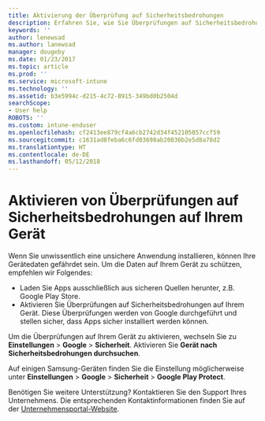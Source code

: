 ```yaml
---
title: Aktivierung der Überprüfung auf Sicherheitsbedrohungen
description: Erfahren Sie, wie Sie Überprüfungen auf Sicherheitsbedrohungen auf Ihrem Gerät aktivieren
keywords: ''
author: lenewsad
ms.author: lanewsad
manager: dougeby
ms.date: 01/23/2017
ms.topic: article
ms.prod: ''
ms.service: microsoft-intune
ms.technology: ''
ms.assetid: b3e5994c-d215-4c72-8915-349bd0b2504d
searchScope:
- User help
ROBOTS: ''
ms.custom: intune-enduser
ms.openlocfilehash: cf2413ee879cf4a6cb2742d34f452105057ccf59
ms.sourcegitcommit: c1631ad8feba6c6fd03698ab20836b2e5d8a78d2
ms.translationtype: HT
ms.contentlocale: de-DE
ms.lasthandoff: 05/12/2018
---
```

# <a name="enable-security-threat-scans-on-your-device"></a>Aktivieren von Überprüfungen auf Sicherheitsbedrohungen auf Ihrem Gerät 
Wenn Sie unwissentlich eine unsichere Anwendung installieren, können Ihre Gerätedaten gefährdet sein. Um die Daten auf Ihrem Gerät zu schützen, empfehlen wir Folgendes: 

* Laden Sie Apps ausschließlich aus sicheren Quellen herunter, z.B. Google Play Store.  
* Aktivieren Sie Überprüfungen auf Sicherheitsbedrohungen auf Ihrem Gerät. Diese Überprüfungen werden von Google durchgeführt und stellen sicher, dass Apps sicher installiert werden können.  

Um die Überprüfungen auf Ihrem Gerät zu aktivieren, wechseln Sie zu **Einstellungen** > **Google** > **Sicherheit**. Aktivieren Sie **Gerät nach Sicherheitsbedrohungen durchsuchen**.  

Auf einigen Samsung-Geräten finden Sie die Einstellung möglicherweise unter **Einstellungen** > **Google** > **Sicherheit** > **Google Play Protect**.

Benötigen Sie weitere Unterstützung? Kontaktieren Sie den Support Ihres Unternehmens. Die entsprechenden Kontaktinformationen finden Sie auf der [Unternehmensportal-Website](https://portal.manage.microsoft.com#HelpDeskDialog). 
